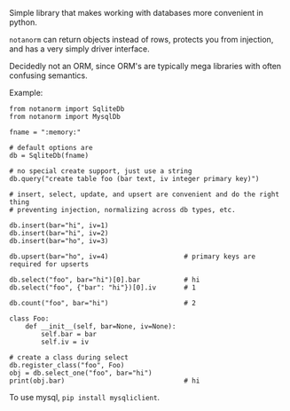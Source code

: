 Simple library that makes working with databases more convenient in python.

`notanorm` can return objects instead of rows, protects you from injection, and 
has a very simply driver interface.

Decidedly not an ORM, since ORM's are typically mega libraries with 
often confusing semantics.

Example:

```
from notanorm import SqliteDb 
from notanorm import MysqlDb 

fname = ":memory:"

# default options are 
db = SqliteDb(fname)

# no special create support, just use a string
db.query("create table foo (bar text, iv integer primary key)")

# insert, select, update, and upsert are convenient and do the right thing
# preventing injection, normalizing across db types, etc.

db.insert(bar="hi", iv=1)
db.insert(bar="hi", iv=2)
db.insert(bar="ho", iv=3)

db.upsert(bar="ho", iv=4)                   # primary keys are required for upserts

db.select("foo", bar="hi")[0].bar           # hi
db.select("foo", {"bar": "hi"})[0].iv       # 1

db.count("foo", bar="hi")                   # 2

class Foo:
    def __init__(self, bar=None, iv=None):
        self.bar = bar
        self.iv = iv

# create a class during select
db.register_class("foo", Foo)
obj = db.select_one("foo", bar="hi")
print(obj.bar)                              # hi
```

To use mysql, `pip install mysqliclient`.
